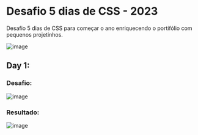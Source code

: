 # Desafio 5 dias de CSS - 2023
Desafio 5 dias de CSS para começar o ano enriquecendo o portifólio com pequenos projetinhos.

![image](https://user-images.githubusercontent.com/16137998/210538541-cb8a5c4f-87f3-4ecb-be2a-5583722fea4e.png)

## Day 1:

### Desafio:

![image](https://user-images.githubusercontent.com/16137998/210541084-7fc3c165-f050-432b-a005-ed31f377a53f.png)


### Resultado:

![image](https://user-images.githubusercontent.com/16137998/210540900-97f8d076-123b-4d21-90fe-72d6908251c2.png)

